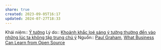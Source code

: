 ```yaml
---
share: true
created: 2023-09-05T16:17
updated: 2024-07-27T18:33
---
```

Khái niệm:: [Ý tưởng](%C3%9D%20t%C6%B0%E1%BB%9Fng.md)
Lý do:: [Khoảnh khắc loé sáng ý tưởng thường đến vào những lúc ta không tập trung chú ý](Kho%E1%BA%A3nh%20kh%E1%BA%AFc%20lo%C3%A9%20s%C3%A1ng%20%C3%BD%20t%C6%B0%E1%BB%9Fng%20th%C6%B0%E1%BB%9Dng%20%C4%91%E1%BA%BFn%20v%C3%A0o%20nh%E1%BB%AFng%20l%C3%BAc%20ta%20kh%C3%B4ng%20t%E1%BA%ADp%20trung%20ch%C3%BA%20%C3%BD.md)
Nguồn:: [Paul Graham](Paul%20Graham.md), [What Business Can Learn from Open Source](http://www.paulgraham.com/opensource.html)
